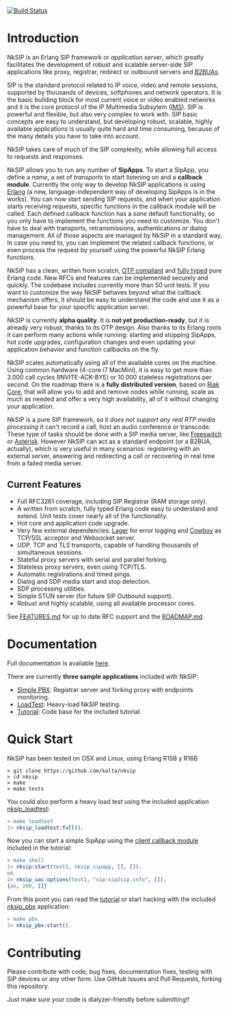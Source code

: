 [![Build Status](https://travis-ci.org/kalta/nksip.png?branch=master)](https://travis-ci.org/kalta/nksip)

Introduction
============

NkSIP is an Erlang SIP framework or _application server_, which greatly facilitates the development of robust and scalable server-side SIP applications like proxy, registrar, redirect or outbound servers and [B2BUAs](http://en.wikipedia.org/wiki/Back-to-back_user_agent).

SIP is the standard protocol related to IP voice, video and remote sessions, supported by thousands of devices, softphones and network operators. It is the basic building block for most current voice or video enabled networks and it is the core protocol of the IP Multimedia Subsytem ([IMS](https://en.wikipedia.org/wiki/IP_Multimedia_Subsystem)). SIP is powerful and flexible, but also very complex to work with. SIP basic concepts are easy to understand, but developing robust, scalable, highly available applications is usually quite hard and time consuming, because of the many details you have to take into account.

NkSIP takes care of much of the SIP complexity, while allowing full access to requests and responses. 

NkSIP allows you to run any number of **SipApps**. To start a SipApp, you define a _name_, a set of _transports_ to start listening on and a **callback module**. Currently the only way to develop NkSIP applications is using [Erlang]("http://www.erlang.org") (a new, language-independent way of developing SipApps is in the works). You can now start sending SIP requests, and when your application starts receiving requests, specific functions in the callback module will be called. Each defined callback function has a _sane_ default functionality, so you only have to implement the functions you need to customize. You don't have to deal with transports, retransmissions, authentications or dialog management. All of those aspects are managed by NkSIP in a standard way. In case you need to, you can implement the related callback functions, or even process the request by yourself using the powerful NkSIP Erlang functions.

NkSIP has a clean, written from scratch, [OTP compliant](http://www.erlang.org/doc/design_principles/users_guide.html) and [fully typed](http://www.erlang.org/doc/reference_manual/typespec.html) pure Erlang code. New RFCs and features can be implemented securely and quickly. The codebase includes currently more than 50 unit tests. If you want to customize the way NkSIP behaves beyond what the callback mechanism offers, it should be easy to understand the code and use it as a powerful base for your specific application server.

NkSIP is currently **alpha quality**. It is **not yet production-ready**, but it is already very robust, thanks to its OTP design. Also thanks to its Erlang roots it can perform many actions while running: starting and stopping SipApps, hot code upgrades, configuration changes and even updating your application behavior and  function callbacks on the fly.

NkSIP scales automatically using all of the available cores on the machine. Using common hardware (4-core i7 MacMini), it is easy to get more than 3.000 call cycles (INVITE-ACK-BYE) or 10.000 stateless registrations per second. On the roadmap there is a **fully distributed version**, based on [Riak Core](https://github.com/basho/riak_core), that will allow you to add and remove nodes while running, scale as much as needed and offer a very high availability, all of it without changing your application.

NkSIP is a pure SIP framework, so it _does not support any real RTP media processing_ it can't record a call, host an audio conference or transcode. These type of tasks should be done with a SIP media server, like [Freeswitch](http://www.freeswitch.org) or [Asterisk](http://www.asterisk.org). However NkSIP can act as a standard endpoint (or a B2BUA, actually), which is very useful in many scenarios: registering with an external server, answering and redirecting a call or recovering in real time from a failed media server.


Current Features
----------------


 * Full RFC3261 coverage, including SIP Registrar (RAM storage only).
 * A written from scratch, fully typed Erlang code easy to understand and extend. Unit tests cover nearly all of the functionality.
 * Hot core and application code upgrade.
 * Very few external dependencies: [Lager](https://github.com/basho/lager) for error logging and [Cowboy](http://ninenines.eu") as TCP/SSL acceptor and Websocket server.
 * UDP, TCP and TLS transports, capable of handling thousands of simultaneous sessions.
 * Stateful proxy servers with serial and parallel forking.
 * Stateless proxy servers, even using TCP/TLS.
 * Automatic registrations and timed pings.
 * Dialog and SDP media start and stop detection.
 * SDP processing utilities.
 * Simple STUN server (for future SIP Outbound support).
 * Robust and highly scalable, using all available processor cores.

See [FEATURES.md](docs/FEATURES.md) for up to date RFC support and the [ROADMAP.md](docs/ROADMAP.md).



Documentation
=============
Full documentation is available [here](http://kalta.github.io/nksip).

There are currently **three sample applications** included with NkSIP:
 * [Simple PBX](http://kalta.github.io/nksip/docs/v0.1.0/nksip_pbx/index.html): Registrar server and forking proxy with endpoints monitoring.
 * [LoadTest](http://kalta.github.io/nksip/docs/v0.1.0/nksip_loadtest/index.html): Heavy-load NkSIP testing. 
 * [Tutorial](docs/TUTORIAL.md): Code base for the included tutorial.



Quick Start
===========

NkSIP has been tested on OSX and Linux, using Erlang R15B y R16B

```
> git clone https://github.com/kalta/nksip
> cd nksip
> make
> make tests
```

You could also perform a heavy load test using the included application [nksip_loadtest](http://kalta.github.io/nksip/docs/v0.1.0/nksip_loadtest/index.html):
```erlang
> make loadtest
1> nksip_loadtest:full().
```

Now you can start a simple SipApp using the [client callback module](samples/nksip_tutorial/src/nksip_tutorial_sipapp_client.erl) included in the tutorial:
```erlang
> make shell
1> nksip:start(test1, nksip_sipapp, [], []).
ok
2> nksip_uac:options(test1, "sip:sip2sip.info", []).
{ok, 200, []}
```
 
From this point you can read the [tutorial](docs/TUTORIAL.md) or start hacking with the included [nksip_pbx](http://kalta.github.io/nksip/docs/v0.1.0/nksip_pbx/index.html) application:
```erlang
> make pbx
1> nksip_pbx:start().
```

Contributing
============

Please contribute with code, bug fixes, documentation fixes, testing with SIP devices or any other form. Use 
GitHub Issues and Pull Requests, forking this repository.

Just make sure your code is dialyzer-friendly before submitting!!

